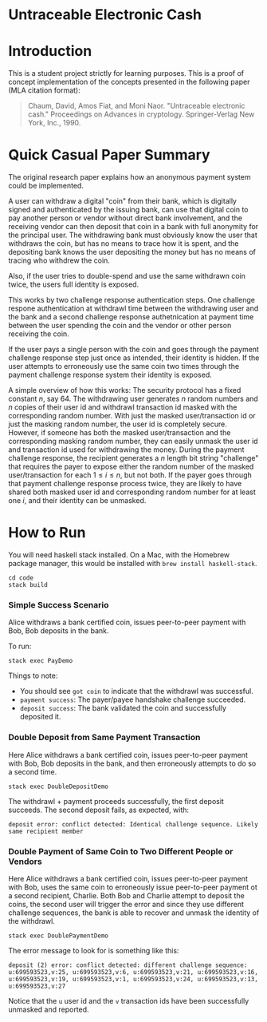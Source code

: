 Untraceable Electronic Cash
===========================

# Introduction #

This is a student project strictly for learning purposes. This is a proof of concept implementation of the concepts presented in the following paper (MLA citation format):

> Chaum, David, Amos Fiat, and Moni Naor. "Untraceable electronic cash." Proceedings on Advances in cryptology. Springer-Verlag New York, Inc., 1990.

# Quick Casual Paper Summary #

The original research paper explains how an anonymous payment system could be implemented.

A user can withdraw a digital "coin" from their bank, which is digitally signed and authenticated by the issuing bank, can use that digital coin to pay another person or vendor without direct bank involvement, and the receiving vendor can then deposit that coin in a bank with full anonymity for the principal user. The withdrawing bank must obviously know the user that withdraws the coin, but has no means to trace how it is spent, and the depositing bank knows the user depositing the money but has no means of tracing who withdrew the coin.

Also, if the user tries to double-spend and use the same withdrawn coin twice, the users full identity is exposed.

This works by two challenge response authentication steps. One challenge respone authentication at withdrawl time between the withdrawing user and the bank and a second challenge response authetnication at payment time between the user spending the coin and the vendor or other person receiving the coin.

If the user pays a single person with the coin and goes through the payment challenge response step just once as intended, their identity is hidden. If the user attempts to erroneously use the same coin two times through the payment challenge response system their identity is exposed.

A simple overview of how this works: The security protocol has a fixed constant $n$, say $64$. The withdrawing user generates $n$ random numbers and $n$ copies of their user id and withdrawl transaction id masked with the corresponding random number. With just the masked user/transaction id or just the masking random number, the user id is completely secure. However, if someone has both the masked user/transaction and the corresponding masking random number, they can easily unmask the user id and transaction id used for withdrawing the money. During the payment challenge response, the recipient generates a $n$ length bit string "challenge" that requires the payer to expose either the random number of the masked user/transaction for each $1 \le i \le n$, but not both. If the payer goes through that payment challenge response process twice, they are likely to have shared both masked user id and corresponding random number for at least one $i$, and their identity can be unmasked. 

# How to Run #

You will need haskell stack installed. On a Mac, with the Homebrew package manager, this would be installed with `brew install haskell-stack`.

```
cd code
stack build
```

### Simple Success Scenario ##

Alice withdraws a bank certified coin, issues peer-to-peer payment with Bob, Bob deposits in the bank.

To run:

```
stack exec PayDemo
```

Things to note:

- You should see `got coin` to indicate that the withdrawl was successful.
- `payment success`: The payer/payee handshake challenge succeeded.
- `deposit success`: The bank validated the coin and successfully deposited it.

### Double Deposit from Same Payment Transaction ###

Here Alice withdraws a bank certified coin, issues peer-to-peer payment with Bob, Bob deposits in the bank, and then erroneously attempts to do so a second time.

```
stack exec DoubleDepositDemo
```

The withdrawl + payment proceeds successfully, the first deposit succeeds. The second deposit fails, as expected, with:

```
deposit error: conflict detected: Identical challenge sequence. Likely same recipient member
```

### Double Payment of Same Coin to Two Different People or Vendors ###

Here Alice withdraws a bank certified coin, issues peer-to-peer payment with Bob, uses the same coin to erroneously issue peer-to-peer payment ot a second recipient, Charlie. Both Bob and Charlie attempt to deposit the coins, the second user will trigger the error and since they use different challenge sequences, the bank is able to recover and unmask the identity of the withdrawl.

```
stack exec DoublePaymentDemo
```

The error message to look for is something like this:

```
deposit (2) error: conflict detected: different challenge sequence: u:699593523,v:25, u:699593523,v:6, u:699593523,v:21, u:699593523,v:16, u:699593523,v:19, u:699593523,v:1, u:699593523,v:24, u:699593523,v:13, u:699593523,v:27
```

Notice that the `u` user id and the `v` transaction ids have been successfully unmasked and reported.
